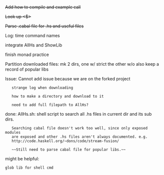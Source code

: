 ~~Add how to compile and example call~~

~~Look up <$>~~

~~Parse .cabal file for .hs and useful files~~

Log: time command names

integrate AllHs and ShowLib

finish monad practice

Partition downloaded files: mk 2 dirs, one w/ strict the other w/o
                            also keep a record of popular libs

Issue: Cannot add issue because we are on the forked project

       strange log when downloading

       how to make a directory and download to it

       need to add full filepath to AllHs?

done:  AllHs.sh: shell script to search all .hs files in current dir and its sub
       dirs. 

       Searching cabal file doesn't work too well, since only exposed modules
       are exposed and other .hs files aren't always documented. e.g. 
       http://code.haskell.org/~dons/code/stream-fusion/

       ~~Still need to parse cabal file for popular libs.~~

might be helpful: 

    glob lib for shell cmd
